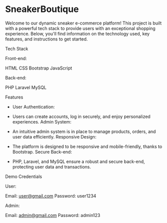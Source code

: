 # SneakerBoutique

Welcome to our dynamic sneaker e-commerce platform! This project is built with a powerful tech stack to provide users with an exceptional shopping experience. Below, you'll find information on the technology used, key features, and instructions to get started.

Tech Stack

Front-end:

HTML
CSS
Bootstrap
JavaScript

Back-end:

PHP
Laravel
MySQL

Features

- User Authentication:

- Users can create accounts, log in securely, and enjoy personalized experiences.
Admin System:

- An intuitive admin system is in place to manage products, orders, and user data efficiently.
Responsive Design:

- The platform is designed to be responsive and mobile-friendly, thanks to Bootstrap.
Secure Back-end:

- PHP, Laravel, and MySQL ensure a robust and secure back-end, protecting user data and transactions.

Demo Credentials

User:

Email: user@gmail.com
Password: user1234

Admin:

Email: admin@gmail.com
Password: admin123
